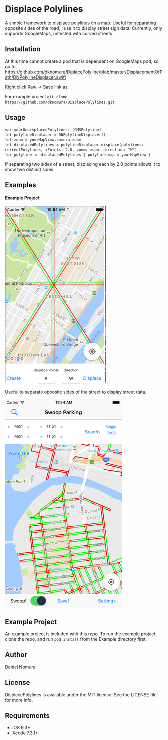 # Displace Polylines
A simple framework to displace polylines on a map. Useful for separating opposite sides of the road; I use it to display street sign data. Currently, only supports GoogleMaps, untested with curved streets

## Installation 
At this time cannot create a pod that is dependent on GoogleMaps pod, so go to 
https://github.com/dknomura/DiplacePolyline/blob/master/DisplacementOfPath/DNPolylineDisplacer.swift

Right click Raw -> Save link as

For example project
`git clone https://github.com/dknomura/DisplacePolylines.git`

## Usage
```
var yourUndisplacedPolylines: [GMSPolyline]
let polylineDisplacer = DNPolylineDisplacer()
let zoom = yourMapView.camera.zoom
let displacedPolylines = polylineDisplacer.displace(polylines: currentPolylines, xPoints: 2.0, zoom: zoom, direction: "W")
for polyline in displacedPolylines { polyline.map = yourMapView }
```

If separating two sides of a street, displacing each by 2.0 points allows it to show two distinct sides.  

## Examples
#### Example Project
![Example project screenshot](ScreenShot.png)

Useful to separate opposite sides of the street to display street data.

![Swoop parking screenshot](StreetLevelScreenShot.png)

## Example Project

An example project is included with this repo.  To run the example project, clone the repo, and run `pod install` from the Example directory first.

## Author

Daniel Nomura

## License

DisplacePolylines is available under the MIT license. See the LICENSE file for more info.

## Requirements
- iOS 9.3+
- Xcode 7.3.1+

